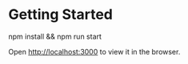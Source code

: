 # Getting Started

npm install && npm run start

Open [http://localhost:3000](http://localhost:3000) to view it in the browser.
